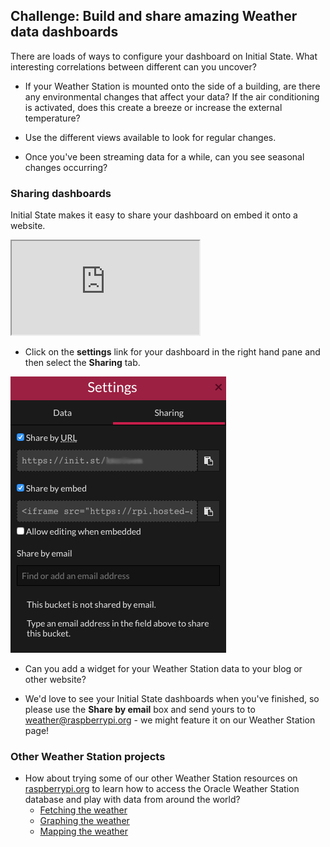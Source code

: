 ## Challenge: Build and share amazing Weather data dashboards

There are loads of ways to configure your dashboard on Initial State. What interesting correlations between different can you uncover?

- If your Weather Station is mounted onto the side of a building, are there any environmental changes that affect your data? If the air conditioning is activated, does this create a breeze or increase the external temperature?

- Use the different views available to look for regular changes.

- Once you've been streaming data for a while, can you see seasonal changes occurring?

### Sharing dashboards

Initial State makes it easy to share your dashboard on embed it onto a website.

<iframe src="https://rpi.hosted-app.com/embed/?org=rpi#/tiles/22wsoKeXTyk6SEupsOB37GSeiwJyHvVj"></iframe>

- Click on the **settings** link for your dashboard in the right hand pane and then select the **Sharing** tab.

![](images/image28.png)

- Can you add a widget for your Weather Station data to your blog or other website?

- We'd love to see your Initial State dashboards when you've finished, so please use the **Share by email** box and send yours to  to weather@raspberrypi.org - we might feature it on our Weather Station page!

### Other Weather Station projects

- How about trying some of our other Weather Station resources on [raspberrypi.org](https://raspberrypi.org) to learn how to access the Oracle Weather Station database and play with data from around the world?
  - [Fetching the weather](https://projects.raspberrypi.org/en/projects/fetching-the-weather)
  - [Graphing the weather](https://projects.raspberrypi.org/en/projects/graphing-the-weather)
  - [Mapping the weather](https://projects.raspberrypi.org/en/projects/mapping-the-weather)
